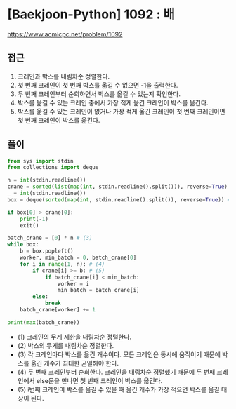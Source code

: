 [Baekjoon-Python] 1092 : 배
=
<https://www.acmicpc.net/problem/1092>


접근
--


1. 크레인과 박스를 내림차순 정렬한다.
2. 첫 번째 크레인이 첫 번째 박스를 옮길 수 없으면 -1을 출력한다.
3. 두 번째 크레인부터 순회하면서 박스를 옮길 수 있는지 확인한다.
4. 박스를 옮길 수 있는 크레인 중에서 가장 적게 옮긴 크레인이 박스를 옮긴다.
5. 박스를 옮길 수 있는 크레인이 없거나 가장 적게 옮긴 크레인이 첫 번째 크레인이면 첫 번째 크레인이 박스를 옮긴다.


풀이
--



```python
from sys import stdin
from collections import deque

n = int(stdin.readline())
crane = sorted(list(map(int, stdin.readline().split())), reverse=True) # (1)
_ = int(stdin.readline())
box = deque(sorted(map(int, stdin.readline().split()), reverse=True)) # (2)

if box[0] > crane[0]:
    print(-1)
    exit()

batch_crane = [0] * n # (3)
while box:
    b = box.popleft()
    worker, min_batch = 0, batch_crane[0]
    for i in range(1, n): # (4)
        if crane[i] >= b: # (5)
            if batch_crane[i] < min_batch:
                worker = i
                min_batch = batch_crane[i]
        else:
            break
    batch_crane[worker] += 1

print(max(batch_crane))
```


* (1) 크레인의 무게 제한을 내림차순 정렬한다.
* (2) 박스의 무게를 내림차순 정렬한다.
* (3) 각 크레인마다 박스를 옮긴 개수이다. 모든 크레인은 동시에 움직이기 때문에 박스를 옮긴 개수가 최대한 균일해야 한다.
* (4) 두 번째 크레인부터 순회한다. 크레인을 내림차순 정렬했기 때문에 두 번째 크레인에서 else문을 만나면 첫 번째 크레인이 박스를 옮긴다.
* (5) i번째 크레인이 박스를 옮길 수 있을 때 옮긴 개수가 가장 적으면 박스를 옮길 대상이 된다.
